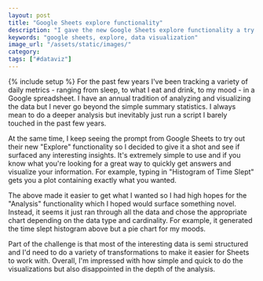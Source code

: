 ```yaml
---
layout: post
title: "Google Sheets explore functionality"
description: "I gave the new Google Sheets explore functionality a try on my daily statistics."
keywords: "google sheets, explore, data visualization"
image_url: "/assets/static/images/"
category:
tags: ["#dataviz"]
---
```

{% include setup %}
For the past few years I've been tracking a variety of daily metrics - ranging from sleep, to what I eat and drink, to my mood - in a Google spreadsheet. I have an annual tradition of analyzing and visualizing the data but I never go beyond the simple summary statistics. I always mean to do a deeper analysis but inevitably just run a script I barely touched in the past few years.

At the same time, I keep seeing the prompt from Google Sheets to try out their new "Explore" functionality so I decided to give it a shot and see if surfaced any interesting insights. It's extremely simple to use and if you know what you're looking for a great way to quickly get answers and visualize your information. For example, typing in "Histogram of Time Slept" gets you a plot containing exactly what you wanted.

<amp-img src="{{ IMG_PATH }}google-explore-duration-time-slept.png" alt="Time slept histogram" width="1029" height="631" layout="responsive"></amp-img>

The above made it easier to get what I wanted so I had high hopes for the "Analysis" functionality which I hoped would surface something novel. Instead, it seems it just ran through all the data and chose the appropriate chart depending on the data type and cardinality. For example, it generated the time slept histogram above but a pie chart for my moods.

<amp-img src="{{ IMG_PATH }}google-explore-time-slept-by-date.png" alt="Time slept by date" width="948" height="707" layout="responsive"></amp-img>

Part of the challenge is that most of the interesting data is semi structured and I'd need to do a variety of transformations to make it easier for Sheets to work with. Overall, I'm impressed with how simple and quick to do the visualizations but also disappointed in the depth of the analysis.
